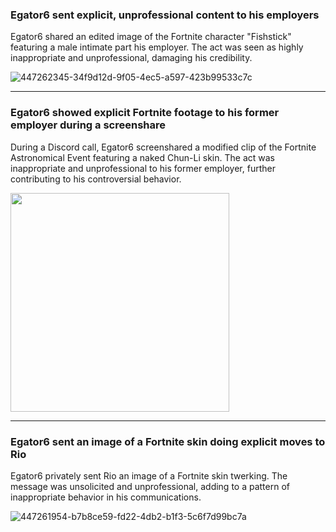 ### Egator6 sent explicit, unprofessional content to his employers
Egator6 shared an edited image of the Fortnite character "Fishstick" featuring a male intimate part his employer. The act was seen as highly inappropriate and unprofessional, damaging his credibility.

![447262345-34f9d12d-9f05-4ec5-a597-423b99533c7c](https://github.com/user-attachments/assets/b74f84c8-db4b-4486-89ca-cf2927630b11)

---

### Egator6 showed explicit Fortnite footage to his former employer during a screenshare

During a Discord call, Egator6 screenshared a modified clip of the Fortnite Astronomical Event featuring a naked Chun-Li skin. The act was inappropriate and unprofessional to his former employer, further contributing to his controversial behavior.

<img src="https://github.com/user-attachments/assets/5517bed5-6e8d-4278-a593-84b4e66035be" width="350"/>

---

### Egator6 sent an image of a Fortnite skin doing explicit moves to Rio
Egator6 privately sent Rio an image of a Fortnite skin twerking. The message was unsolicited and unprofessional, adding to a pattern of inappropriate behavior in his communications.

![447261954-b7b8ce59-fd22-4db2-b1f3-5c6f7d99bc7a](https://github.com/user-attachments/assets/d01d4e37-53d3-4c0a-8df5-b1b86cce212c)
